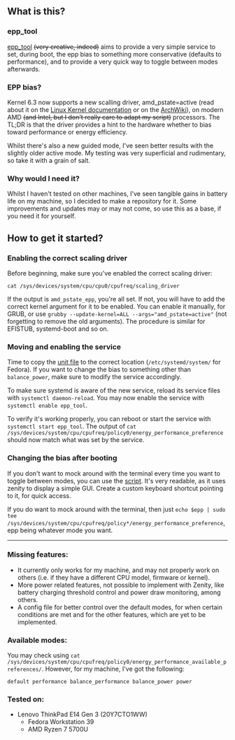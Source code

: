 ## What is this?

### epp_tool

[epp_tool](https://github.com/diogotavc/epp_tool) ~~(very creative, indeed)~~ aims to provide a very simple service to set, during boot, the epp bias to something more conservative (defaults to performance), and to provide a very quick way to toggle between modes afterwards.

### EPP bias?

Kernel 6.3 now supports a new scalling driver, amd_pstate=active (read about it on the [Linux Kernel documentation](https://docs.kernel.org/admin-guide/pm/amd-pstate.html#active-mode) or on the [ArchWiki](https://wiki.archlinux.org/title/CPU_frequency_scaling#amd_pstate)), on modern AMD ~~(and Intel, but I don't really care to adapt my script)~~ processors. The TL;DR is that the driver provides a hint to the hardware whether to bias toward performance or energy efficiency.

Whilst there's also a new guided mode, I've seen better results with the slightly older active mode. My testing was very superficial and rudimentary, so take it with a grain of salt.

### Why would I need it?

Whilst I haven't tested on other machines, I've seen tangible gains in battery life on my machine, so I decided to make a repository for it. Some improvements and updates may or may not come, so use this as a base, if you need it for yourself.

## How to get it started?

### Enabling the correct scaling driver

Before beginning, make sure you've enabled the correct scaling driver:

```cat /sys/devices/system/cpu/cpu0/cpufreq/scaling_driver```

If the output is `amd_pstate_epp`, you're all set. If not, you will have to add the correct kernel argument for it to be enabled. You can enable it manually, for GRUB, or use `grubby --update-kernel=ALL --args="amd_pstate=active"` (not forgetting to remove the old arguments). The procedure is similar for EFISTUB, systemd-boot and so on.

### Moving and enabling the service

Time to copy the [unit file](epp_tool.service) to the correct location (`/etc/systemd/system/` for Fedora). If you want to change the bias to something other than `balance_power`, make sure to modify the service accordingly.

To make sure systemd is aware of the new service, reload its service files with `systemctl daemon-reload`. You may now enable the service with `systemctl enable epp_tool`.

To verify it's working properly, you can reboot or start the service with `systemctl start epp_tool`. The output of `cat /sys/devices/system/cpu/cpufreq/policy0/energy_performance_preference` should now match what was set by the service.

### Changing the bias after booting

If you don't want to mock around with the terminal every time you want to toggle between modes, you can use the [script](epp_tool). It's very readable, as it uses zenity to display a simple GUI. Create a custom keyboard shortcut pointing to it, for quick access.

If you do want to mock around with the terminal, then just `echo $epp | sudo tee /sys/devices/system/cpu/cpufreq/policy*/energy_performance_preference`, epp being whatever mode you want.

---

### Missing features:

- It currently only works for my machine, and may not properly work on others (i.e. if they have a different CPU model, firmware or kernel).
- More power related features, not possible to implement with Zenity, like battery charging threshold control and power draw monitoring, among others.
- A config file for better control over the default modes, for when certain conditions are met and for the other features, which are yet to be implemented.

### Available modes:

You may check using `cat /sys/devices/system/cpu/cpufreq/policy0/energy_performance_available_preferences/`. However, for my machine, I've got the following:

```default performance balance_performance balance_power power```

### Tested on:

- Lenovo ThinkPad E14 Gen 3 (20Y7CTO1WW)
    - Fedora Workstation 39
    - AMD Ryzen 7 5700U